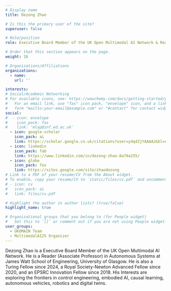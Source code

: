 ```yaml
---
# Display name
title: Dezong Zhao

# Is this the primary user of the site?
superuser: false

# Role/position
role: Executive Board Member of the UK Open Multimodal AI Network & Reader in Autonomous Systems, The University of Glasgow

# Order that this section appears on the page.
weight: 16

# Organizations/Affiliations
organizations:
  - name:
    url: '' 

interests:
# Social/Academic Networking
# For available icons, see: https://wowchemy.com/docs/getting-started/page-builder/#icons
#   For an email link, use "fas" icon pack, "envelope" icon, and a link in the
#   form "mailto:your-email@example.com" or "#contact" for contact widget.
social:
#  - icon: envelope
#    icon_pack: fas
#    link: 'mlap@inf.ed.ac.uk'
  - icon: google-scholar
    icon_pack: ai
    link: https://scholar.google.co.uk/citations?user=ydq4ZjYAAAAJ&hl=en
  - icon: linkedin
    icon_pack: fab
    link: https://www.linkedin.com/in/dezong-zhao-8a70a255/
  - icon: globe
    icon_pack: fas
    link: https://sites.google.com/site/zhaodezong
# Link to a PDF of your resume/CV from the About widget.
# To enable, copy your resume/CV to `static/files/cv.pdf` and uncomment the lines below.
# - icon: cv
#   icon_pack: ai
#   link: files/cv.pdf

# Highlight the author in author lists? (true/false)
highlight_name: true

# Organizational groups that you belong to (for People widget)
#   Set this to `[]` or comment out if you are not using People widget.
user_groups:
  - UKOMAIN Team
  - MultimodalAI25 Organizer
---
```

 Dezong Zhao is a Executive Board Member of the UK Open Multimodal AI Network. He is a Reader (Associate Professor) in Autonomous Systems at James Watt School of Engineering, University of Glasgow. He is also a Turing Fellow since 2024, a Royal Society-Newton Advanced Fellow since 2020, and an EPSRC Innovation Fellow since 2018. His Interests are exploring the frontiers in control engineering, embodied AI, causal learning, autonomous vehicles, robotics and digital twins.
